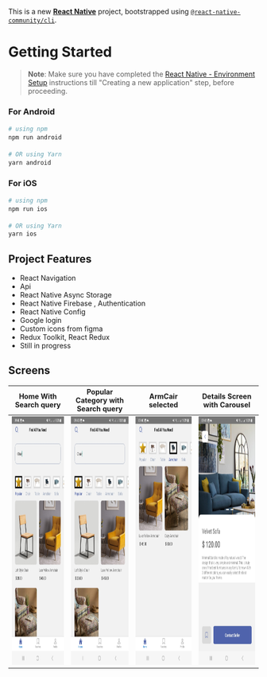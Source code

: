 This is a new [**React Native**](https://reactnative.dev) project, bootstrapped using [`@react-native-community/cli`](https://github.com/react-native-community/cli).

# Getting Started

> **Note**: Make sure you have completed the [React Native - Environment Setup](https://reactnative.dev/docs/environment-setup) instructions till "Creating a new application" step, before proceeding.

### For Android

```bash
# using npm
npm run android

# OR using Yarn
yarn android
```

### For iOS

```bash
# using npm
npm run ios

# OR using Yarn
yarn ios
```

## Project Features

- React Navigation
- Api
- React Native Async Storage
- React Native Firebase , Authentication
- React Native Config
- Google login
- Custom icons from figma
- Redux Toolkit, React Redux
- Still in progress

## Screens

| Home With Search query                                                                            | Popular Category with Search query                                                                | ArmCair selected                                                                                  | Details Screen with Carousel                                                                      |
| ------------------------------------------------------------------------------------------------- | ------------------------------------------------------------------------------------------------- | ------------------------------------------------------------------------------------------------- | ------------------------------------------------------------------------------------------------- |
| <img src="src/screenshots/Screenshot_20240322_094029_localListing.jpg" width="250" height="500"/> | <img src="src/screenshots/Screenshot_20240322_094029_localListing.jpg" width="250" height="500"/> | <img src="src/screenshots/Screenshot_20240322_094047_localListing.jpg" width="250" height="500"/> | <img src="src/screenshots/Screenshot_20240322_094144_localListing.jpg" width="250" height="500"/> |
